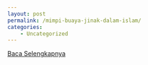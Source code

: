 ```yaml
---
layout: post
permalink: /mimpi-buaya-jinak-dalam-islam/
categories:
    - Uncategorized
---
```


[Baca Selengkapnya](/10)